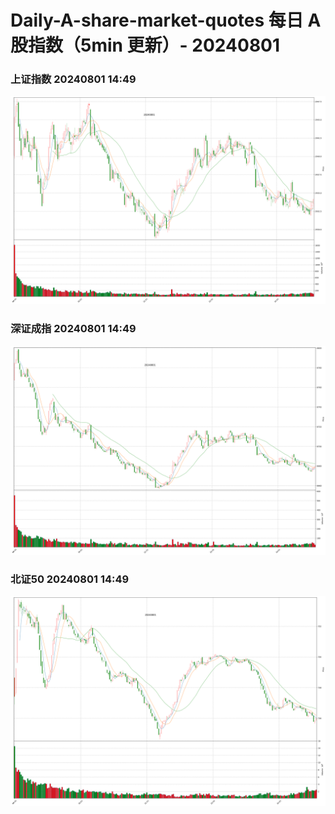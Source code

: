 
# Daily-A-share-market-quotes 每日 A 股指数（5min 更新）- 20240801

### 上证指数 20240801 14:49
![](./fig/2024/8/20240801-sh000001.png)

### 深证成指 20240801 14:49
![](./fig/2024/8/20240801-sz399001.png)

### 北证50 20240801 14:49
![](./fig/2024/8/20240801-bj899050.png)
